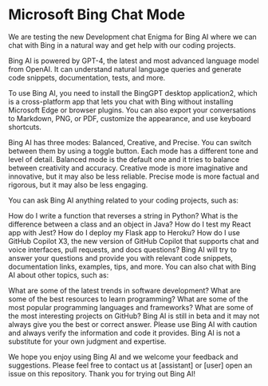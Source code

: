 # Microsoft Bing Chat Mode

We are testing the new Development chat Enigma for Bing AI where we can chat with Bing in a natural way and get help with our coding projects.

Bing AI is powered by GPT-4, the latest and most advanced language model from OpenAI. It can understand natural language queries and generate code snippets, documentation, tests, and more.

To use Bing AI, you need to install the BingGPT desktop application2, which is a cross-platform app that lets you chat with Bing without installing Microsoft Edge or browser plugins. You can also export your conversations to Markdown, PNG, or PDF, customize the appearance, and use keyboard shortcuts.

Bing AI has three modes: Balanced, Creative, and Precise. You can switch between them by using a toggle button. Each mode has a different tone and level of detail. Balanced mode is the default one and it tries to balance between creativity and accuracy. Creative mode is more imaginative and innovative, but it may also be less reliable. Precise mode is more factual and rigorous, but it may also be less engaging.

You can ask Bing AI anything related to your coding projects, such as:

How do I write a function that reverses a string in Python?
What is the difference between a class and an object in Java?
How do I test my React app with Jest?
How do I deploy my Flask app to Heroku?
How do I use GitHub Copilot X3, the new version of GitHub Copilot that supports chat and voice interfaces, pull requests, and docs questions?
Bing AI will try to answer your questions and provide you with relevant code snippets, documentation links, examples, tips, and more. You can also chat with Bing AI about other topics, such as:

What are some of the latest trends in software development?
What are some of the best resources to learn programming?
What are some of the most popular programming languages and frameworks?
What are some of the most interesting projects on GitHub?
Bing AI is still in beta and it may not always give you the best or correct answer. Please use Bing AI with caution and always verify the information and code it provides. Bing AI is not a substitute for your own judgment and expertise.

We hope you enjoy using Bing AI and we welcome your feedback and suggestions. Please feel free to contact us at [assistant] or [user] open an issue on this repository. Thank you for trying out Bing AI!
